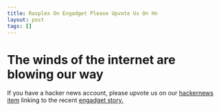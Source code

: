 ```yaml
---
title: Rasplex On Engadget Please Upvote Us On Hn
layout: post
tags: []
---
```



The winds of the internet are blowing our way
=============================================

If you have a hacker news account, please upvote us on our [hackernews item](https://news.ycombinator.com/item?id=5382427) linking to the recent [engadget story.](https://www.engadget.com/2013/03/15/plex-client-project-for-raspberry-pi-gets-a-fresh-update-and-its/)  
